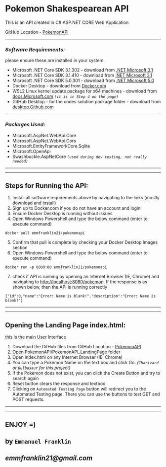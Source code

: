 # Pokemon Shakespearean API
This is an API created in C# ASP.NET CORE Web Application

GitHub Location - [PokemonAPI](https://github.com/evteevee/Programs/tree/master/PokemonAPI)

-----------
### _Software Requirements:_
please ensure these are installed in your system.
* Microsoft .NET Core SDK 3.1.302 - download from [.NET Microsoft 3.1](https://dotnet.microsoft.com/download/dotnet/3.1)
* Microsoft .NET Core SDK 3.1.410 - download from [.NET Microsoft 3.1](https://dotnet.microsoft.com/download/dotnet/3.1)
* Microsoft .NET Core SDK 5.0.301 - download from [.NET Microsoft 5.0](https://dotnet.microsoft.com/download/dotnet/5.0)
* Docker Desktop - download from [Docker.com](https://www.docker.com/products/docker-desktop)
* WSL2 Linux kernel update package for x64 machines - download from [docs.Microsoft.com](https://docs.microsoft.com/en-us/windows/wsl/install-win10)
_`(it is in Step 4 on the page)`_
* GitHub Desktop - for the codes solution package folder - download from [desktop.Github.com](https://desktop.github.com/)

-----------
### _Packages Used:_
* Microsoft.AspNet.WebApi.Core
* Microsoft.AspNet.WebApi.Cors
* Microsoft.EntityFrameworkCore.Sqlite
* Microsoft.OpenApi
* Swashbuckle.AspNetCore _`(used during dev testing, not really needed)`_

-----------
-----------
## Steps for Running the API:
1. Install all software requirements above by navigating to the links (mostly download and install)
2. Sign up to Docker.com if you do not have an account and login.
3. Ensure Docker Desktop is running without issues
4. Open Windows Powershell and type the below command (enter to execute command)
```
docker pull emmfranklin21/pokemonapi
```
5. Confirm that pull is complete by checking your Docker Desktop Images section
6. Open Windows Powershell and type the below command (enter to execute command)
```
docker run -p 8080:80 emmfranklin21/pokemonapi
```
7. check if API is running by opening an Internet Browser (IE, Chrome) and navigating to [http://localhost:8080/pokemon](http://localhost:8080/pokemon).
If the response is as shown below, then the API is running correctly
```
{"id":0,"name":"Error: Name is blank!","description":"Error: Name is blank!"}
```

-----------
-----------
## Opening the Landing Page index.html:
this is the main User Interface
1. Download the GitHub files from GitHub Location - [PokemonAPI](https://github.com/evteevee/Programs/tree/master/PokemonAPI)
2. Open PokemonAPI/PokemonAPI_LandingPage folder
3. Open index.html on any Internet Browser (IE, Chrome)
4. You can type a Pokemon Name on the text box and click Go.
_(`Charizard` or `Bulbasaur` for this project)_
5. If the Pokemon does not exist, you can click the Create Button and try to search again
6. Reset button clears the response and textbox
7. Clicking on `Automated Testing Page` button will redirect you to the Automated Testing page. There you can use the buttons to test GET and POST requests.

-----------
-----------
## ENJOY =)
## by `Emmanuel Franklin`
## _emmfranklin21@gmail.com_